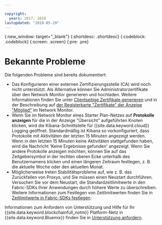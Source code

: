 ```yaml
---

copyright:
  years: 2017, 2018
lastupdated: "2018-05-29"
---
```


{:new_window: target="_blank"}
{:shortdesc: .shortdesc}
{:codeblock: .codeblock}
{:screen: .screen}
{:pre: .pre}


# Bekannte Probleme

Die folgenden Probleme sind bereits dokumentiert:
- Das Konfigurieren einer externen Zertifizierungsstelle (CA) wird noch nicht unterstützt.  Als Alternative können Sie Administratorzertifikate über den Network Monitor generieren und hochladen. Weitere Informationen finden Sie unter [Clientseitige Zertifikate generieren](v10_application.html#generating-the-client-side-certificates) und in der Beschreibung auf [der Registerkarte "Zertifikate" der Anzeige "Mitglied"](v10_dashboard.html#members) im Network Monitor.
- Wenn Sie im Network Monitor eines Starter Plan-Netzes auf **Protokolle anzeigen** für die in der Anzeige "Übersicht" aufgeführten Knoten klicken, wird die Kibana-Schnittstelle für {{site.data.keyword.cloud}} Logging geöffnet. Standardmäßig ist Kibana so vorkonfiguriert, dass Protokolle mit Aktivitäten der letzten 15 Minuten angezeigt werden. Wenn in den letzten 15 Minuten keine Aktivitäten stattgefunden haben, wird die Nachricht 'Keine Ergebnisse gefunden' angezeigt. Wenn Sie andere Protokolle anzeigen möchten, können Sie auf das Zeitgebersymbol in der rechten oberen Ecke unterhalb des Benutzernamens klicken und einen längeren Zeitraum festlegen, z. B. die aktuelle Woche oder den aktuellen Monat.
- Möglicherweise treten Stabilitätsprobleme auf, wie z. B. das Zurückfallen von Proxys, und Sie müssen einen Neustart durchführen. Versuchen Sie vor dem Neustart, die Standardzeitlimitwerte in den Fabric-SDKs Ihrer Anwendungen durch höhere Werte zu überschreiben. Weitere Informationen zum Festlegen von Zeitlimitwerten finden Sie in [Zeitlimitwerte in Fabric-SDKs festlegen](v10_application.html#set-timeout-in-sdk).

Informationen zum Anfordern von Unterstützung und Hilfe für Ihr {{site.data.keyword.blockchainfull_notm}} Platform-Netz in {{site.data.keyword.Bluemix}} finden Sie in [Unterstützung anfordern](ibmblockchain_support.html).

<!--
## Updating chaincode with Enterprise Plan migration to Hyperledger Fabric 1.1
-	Users who migrate from networks based on Hyperledger Fabric 1.0 to networks based on Fabric 1.1 will need to update the dependencies in their chaincode. If they do not, there is a risk of a service disruption.
- This does not apply to users that uploaded their chaincode without dependencies, using a .go file.
- **Update your chaincode using the following steps:**
  **1.** You can use any  golang vendoring tool to update your chaincode. It will be easiest to use the same tool that was used to include dependencies in the original file. Many early Fabric samples used the govendor tool. If your chaincode used govendor, you can update your dependencies using the following command in the directory above the vendor folder.
      govendor update all +v
  * You can use `go build` to check that the new code compiles and that the update worked.
  * You can test your chaincode by installing and instantiating it on a Starter Plan Network. All chaincode that works on Starter Plan will also work on Enterprise Plan after the upgrade.
  **2.** Once your chaincode dependencies are up to date, you can use the network monitor to [update your chaincode](install_instatiate_chaincode.html#Updating a chaincode).
-->
